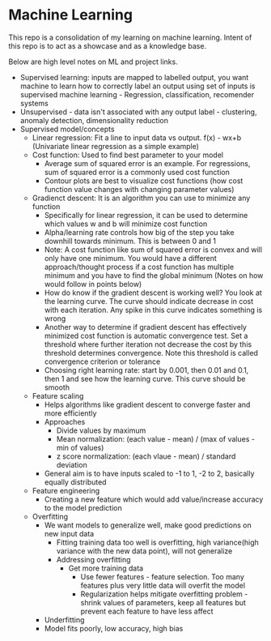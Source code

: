 # Machine Learning

This repo is a consolidation of my learning on machine learning. Intent of this repo is to act as a showcase and as a knowledge base.



Below are high level notes on ML and project links. 

- Supervised learning: inputs are mapped to labelled output, you want machine to learn how to correctly label an output using set of inputs is supervised machine learning - Regression, classification, recomender systems
- Unsupervised - data isn't associated with any output label - clustering, anomaly detection, dimensionality reduction
- Supervised model/concepts
  - Linear regression: Fit a line to input data vs output. f(x) - wx+b (Univariate linear regression as a simple example)
  - Cost function: Used to find best parameter to your model
    - Average sum of squared error is an example. For regressions, sum of squared error is a commonly used cost function
    - Contour plots are best to visualize cost functions (how cost function value changes with changing parameter values)
  - Gradienct descent: It is an algorithm you can use to minimize any function
    - Specifically for linear regression, it can be used to determine which values w and b will minimize cost function
    - Alpha/learning rate controls how big of the step you take downhill towards minimum. This is between 0 and 1
    - Note: A cost function like sum of squared error is convex and will only have one minimum. You would have a different approach/thought process if a cost function has multiple minimum and you have to find the global minimum (Notes on how would follow in points below)
    - How do know if the gradient descent is working well? You look at the learning curve. The curve should indicate decrease in cost with each iteration. Any spike in this curve indicates something is wrong
    - Another way to determine if gradient descent has effectively minimized cost function is automatic convergence test. Set a threshold where further iteration not decrease the cost by this threshold determines convergence. Note this threshold is called convergence criterion or tolerance
    - Choosing right learning rate: start by 0.001, then 0.01 and 0.1, then 1 and see how the learning curve. This curve should be smooth
  - Feature scaling
    - Helps algorithms like gradient descent to converge faster and more efficiently
    - Approaches
      - Divide values by maximum
      - Mean normalization: (each value - mean) / (max of values - min of values)
      - z score normalization: (each vlaue - mean) / standard deviation
    - General aim is to have inputs scaled to -1 to 1, -2 to 2, basically equally distributed
  - Feature engineering
    -  Creating a new feature which would add value/increase accuracy to the model prediction
  - Overfitting
    - We want models to generalize well, make good predictions on new input data
		- Fitting training data too well is overfitting, high variance(high variance with the new data point), will not generalize
		- Addressing overfitting
		  - Get more training data
			- Use fewer features - feature selection. Too many features plus very little data will overfit the model
			- Regularization helps mitigate overfitting problem - shrink values of parameters, keep all features but prevent each feature to have less affect 
	- Underfitting
    - Model fits poorly, low accuracy, high bias
  

    





